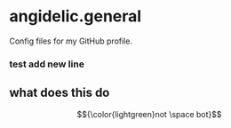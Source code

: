 # angidelic.general
Config files for my GitHub profile.
### test add new line
## what does this do

$${\color{lightgreen}not \space bot}$$
